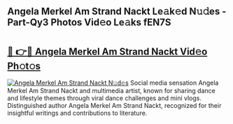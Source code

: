 ## Angela Merkel Am Strand Nackt Le𝚊k𝚎d N𝚞𝚍es - Part-Qy3 Photos Vid𝚎o Le𝚊ks fEN7S

# <h2><a href="http://fba723.evod.top/?m=Angela+Merkel+Am+Strand+Nackt">🔗 👉🔴 Angela Merkel Am Strand Nackt Vid𝚎o Ph𝚘t𝚘s</a></h2>

[![Angela Merkel Am Strand Nackt N𝚞d𝚎s](https://i.imgur.com/8V9OHl7.gif)](http://fba723.evod.top/?m=Angela+Merkel+Am+Strand+Nackt)
Social media sensation Angela Merkel Am Strand Nackt and multimedia artist, known for sharing dance and lifestyle themes through viral dance challenges and mini vlogs. Distinguished author Angela Merkel Am Strand Nackt, recognized for their insightful writings and contributions to literature. 
